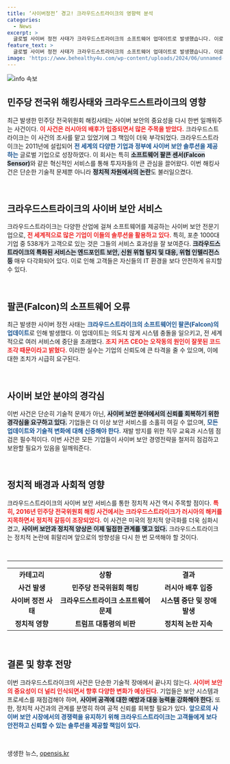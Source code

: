 ```yaml
---
title: ‘사이버정전’ 경고! 크라우드스트라이크의 영향력 분석
categories:
  - News
excerpt: >
  글로벌 사이버 정전 사태가 크라우드스트라이크의 소프트웨어 업데이트로 발생했습니다. 이로 인해 항공편 지연과 의료 서비스 중단 등 전 세계에 큰 혼란이 초래되었으며, CEO는 사과했습니다. 클릭하여 자세한 내용을 확인하세요!
feature_text: >
  글로벌 사이버 정전 사태가 크라우드스트라이크의 소프트웨어 업데이트로 발생했습니다. 이로 인해 항공편 지연과 의료 서비스 중단 등 전 세계에 큰 혼란이 초래되었으며, CEO는 사과했습니다. 클릭하여 자세한 내용을 확인하세요!
image: 'https://www.behealthy4u.com/wp-content/uploads/2024/06/unnamed-file.png'
---
```


<p><img src="https://www.behealthy4u.com/wp-content/uploads/2024/06/unnamed-file.png" alt="info 속보" /></p>

<h2 data-ke-size="size26">민주당 전국위 해킹사태와 크라우드스트라이크의 영향</h2>

<p data-ke-size="size16">최근 발생한 민주당 전국위원회 해킹사태는 사이버 보안의 중요성을 다시 한번 일깨워주는 사건이다. <b><span style="color: #ee2323;">이 사건은 러시아의 배후가 입증되면서 많은 주목을 받았다.</span></b> 크라우드스트라이크는 이 사건의 조사를 맡고 있었기에 그 책임이 더욱 부각되었다. 크라우드스트라이크는 2011년에 설립되어 <b><span style="color: #1a5490;">전 세계의 다양한 기업과 정부에 사이버 보안 솔루션을 제공하는</span></b> 글로벌 기업으로 성장하였다. 이 회사는 특히 <b><span style="background-color: #21538527;">소프트웨어 팔콘 센서(Falcon Sensor)</span></b>와 같은 혁신적인 서비스를 통해 투자자들의 큰 관심을 끌어왔다. 이번 해킹사건은 단순한 기술적 문제뿐 아니라 <b><span style="background-color: #21538527;">정치적 차원에서의 논란</span></b>도 불러일으켰다.</p>

<p data-ke-size="size16">&nbsp;</p>

<h2 data-ke-size="size26">크라우드스트라이크의 사이버 보안 서비스</h2>

<p data-ke-size="size16">크라우드스트라이크는 다양한 산업에 걸쳐 소프트웨어를 제공하는 사이버 보안 전문기업으로, <b><span style="color: #ee2323;">전 세계적으로 많은 기업이 이들의 솔루션을 활용하고 있다.</span></b> 특히, 포춘 1000대 기업 중 538개가 고객으로 있는 것은 그들의 서비스 효과성을 잘 보여준다. <b><span style="background-color: #21538527;">크라우드스트라이크의 특화된 서비스는 엔드포인트 보안, 신원 위협 탐지 및 대응, 위협 인텔리전스 등</span></b> 매우 다각화되어 있다. 이로 인해 고객들은 자신들의 IT 환경을 보다 안전하게 유지할 수 있다.</p>

<p data-ke-size="size16">&nbsp;</p>

<h2 data-ke-size="size26">팔콘(Falcon)의 소프트웨어 오류</h2>

<p data-ke-size="size16">최근 발생한 사이버 정전 사태는 <b><span style="color: #1a5490;">크라우드스트라이크의 소프트웨어인 팔콘(Falcon)의 업데이트</span></b>로 인해 발생했다. 이 업데이트는 의도치 않게 시스템 충돌을 일으키고, 전 세계적으로 여러 서비스에 중단을 초래했다. <b><span style="color: #ee2323;">조지 커츠 CEO는 오작동의 원인이 잘못된 코드 조각 때문이라고 밝혔다.</span></b> 이러한 실수는 기업의 신뢰도에 큰 타격을 줄 수 있으며, 이에 대한 조치가 시급히 요구된다.</p>

<p data-ke-size="size16">&nbsp;</p>

<h2 data-ke-size="size26">사이버 보안 분야의 경각심</h2>

<p data-ke-size="size16">이번 사건은 단순히 기술적 문제가 아닌, <b><span style="background-color: #21538527;">사이버 보안 분야에서의 신뢰를 회복하기 위한 경각심을 요구하고 있다.</span></b> 기업들은 더 이상 보안 서비스를 소홀히 여길 수 없으며, <b><span style="color: #1a5490;">모든 업데이트와 기술적 변화에 대해 신중해야 한다.</span></b> 재발 방지를 위한 직무 교육과 시스템 점검은 필수적이다. 이번 사건은 모든 기업들이 사이버 보안 경영전략을 철저히 점검하고 보완할 필요가 있음을 일깨워준다.</p>

<p data-ke-size="size16">&nbsp;</p>

<h2 data-ke-size="size26">정치적 배경과 사회적 영향</h2>

<p data-ke-size="size16">크라우드스트라이크의 사이버 보안 서비스를 통한 정치적 사건 역시 주목할 점이다. <b><span style="color: #ee2323;">특히, 2016년 민주당 전국위원회 해킹 사건에서는 크라우드스트라이크가 러시아의 해커를 지목하면서 정치적 갈등이 조장되었다.</span></b> 이 사건은 미국의 정치적 양극화를 더욱 심화시켰고, <b><span style="background-color: #21538527;">사이버 보안과 정치적 양상은 이제 밀접한 관계를 맺고 있다.</span></b> 크라우드스트라이크는 정치적 논란에 휘말리며 앞으로의 방향성을 다시 한 번 모색해야 할 것이다.</p>

<p data-ke-size="size16">&nbsp;</p>

<hr>

<table style="width:100%">
<tr>
<td style="text-align: center; height: 17px;"><b>카테고리</b></td>
<td style="text-align: center; height: 17px;"><b>상황</b></td>
<td style="text-align: center; height: 17px;"><b>결과</b></td>
</tr>
<tr>
<td style="text-align: center; height: 17px;"><b>사건 발생</b></td>
<td style="text-align: center; height: 17px;"><b>민주당 전국위원회 해킹</b></td>
<td style="text-align: center; height: 17px;"><b>러시아 배후 입증</b></td>
</tr>
<tr>
<td style="text-align: center; height: 17px;"><b>사이버 정전 사태</b></td>
<td style="text-align: center; height: 17px;"><b>크라우드스트라이크 소프트웨어 문제</b></td>
<td style="text-align: center; height: 17px;"><b>시스템 중단 및 장애 발생</b></td>
</tr>
<tr>
<td style="text-align: center; height: 17px;"><b>정치적 영향</b></td>
<td style="text-align: center; height: 17px;"><b>트럼프 대통령의 비판</b></td>
<td style="text-align: center; height: 17px;"><b>정치적 논란 지속</b></td>
</tr>
</table>

<p data-ke-size="size16">&nbsp;</p>

<h2 data-ke-size="size26">결론 및 향후 전망</h2>

<p data-ke-size="size16">이번 크라우드스트라이크의 사건은 단순한 기술적 장애에서 끝나지 않는다. <b><span style="color: #ee2323;">사이버 보안의 중요성이 더 널리 인식되면서 향후 다양한 변화가 예상된다.</span></b> 기업들은 보안 시스템과 프로세스를 재점검해야 하며, <b><span style="background-color: #21538527;">사이버 공격에 대한 예방과 대응 능력을 강화해야 한다.</span></b> 또한, 정치적 사건과의 관계를 분명히 하여 공적 신뢰를 회복할 필요가 있다. <b><span style="color: #1a5490;">앞으로의 사이버 보안 시장에서의 경쟁력을 유지하기 위해 크라우드스트라이크는 고객들에게 보다 안전하고 신뢰할 수 있는 솔루션을 제공할 책임이 있다.</span></b></p>

<p data-ke-size="size16">&nbsp;</p>
생생한 뉴스, <a href="https://opensis.kr" rel="dofollow">opensis.kr</a>


